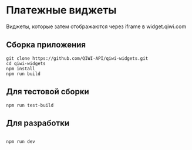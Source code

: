 # Платежные виджеты

Виджеты, которые затем отображаются через iframe в widget.qiwi.com

## Сборка приложения 
~~~shell
git clone https://github.com/QIWI-API/qiwi-widgets.git
cd qiwi-widgets
npm install
npm run build
~~~

## Для тестовой сборки
~~~shell
npm run test-build
~~~

## Для разработки
~~~shell

npm run dev
~~~



